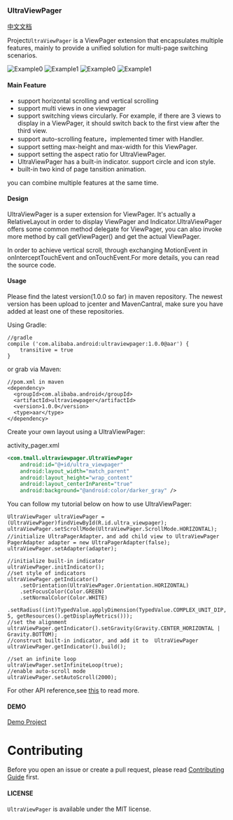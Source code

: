### UltraViewPager

[中文文档](README-ch.md)

Project`UltraViewPager` is a ViewPager extension that encapsulates multiple features, mainly to provide a unified solution for multi-page switching scenarios.

![Example0](pics/pics1.gif)
![Example1](pics/pics2.gif)
![Example0](pics/pics3.gif)
![Example1](pics/pics4.gif)


#### Main Feature

* support horizontal scrolling and vertical scrolling
* support multi views in one viewpager
* support switching views circularly. For example, if there are 3 views to display in a ViewPager, it should switch back to the first view after the third view.
* support auto-scrolling feature，implemented timer with Handler.
* support setting max-height and  max-width for this ViewPager.
* support setting the aspect ratio for UltraViewPager.
* UltraViewPager has a built-in indicator. support circle and icon style.
* built-in two kind of page tansition animation.

you can combine multiple features at the same time.

#### Design
UltraViewPager is a super extension for ViewPager.
It's actually a RelativeLayout in order to display ViewPager and Indicator.UltraViewPager offers some common method delegate for ViewPager, you can also invoke more method by call getViewPager() and get the actual ViewPager.

In order to achieve vertical scroll, through exchanging MotionEvent in onInterceptTouchEvent and onTouchEvent.For more details, you can read the source code.

#### Usage

Please find the latest version(1.0.0 so far) in maven repository. The newest version has been upload to jcenter and MavenCantral, make sure you have added at least one of these repositories.

Using Gradle:

```
//gradle
compile ('com.alibaba.android:ultraviewpager:1.0.0@aar') {
	transitive = true
}
```
or grab via Maven:

```
//pom.xml in maven
<dependency>
  <groupId>com.alibaba.android</groupId>
  <artifactId>ultraviewpager</artifactId>
  <version>1.0.0</version>
  <type>aar</type>
</dependency>

```

Create your own layout using a UltraViewPager:

activity_pager.xml

```xml
<com.tmall.ultraviewpager.UltraViewPager
    android:id="@+id/ultra_viewpager"
    android:layout_width="match_parent"
    android:layout_height="wrap_content"
    android:layout_centerInParent="true"
    android:background="@android:color/darker_gray" />

```

You can follow my tutorial below on how to use UltraViewPager:

```
UltraViewPager ultraViewPager = (UltraViewPager)findViewById(R.id.ultra_viewpager);
ultraViewPager.setScrollMode(UltraViewPager.ScrollMode.HORIZONTAL);
//initialize UltraPagerAdapter，and add child view to UltraViewPager
PagerAdapter adapter = new UltraPagerAdapter(false);
ultraViewPager.setAdapter(adapter);

//initialize built-in indicator
ultraViewPager.initIndicator();
//set style of indicators
ultraViewPager.getIndicator()
    .setOrientation(UltraViewPager.Orientation.HORIZONTAL)
    .setFocusColor(Color.GREEN)
    .setNormalColor(Color.WHITE)
    .setRadius((int)TypedValue.applyDimension(TypedValue.COMPLEX_UNIT_DIP, 5, getResources().getDisplayMetrics()));
//set the alignment
ultraViewPager.getIndicator().setGravity(Gravity.CENTER_HORIZONTAL | Gravity.BOTTOM);
//construct built-in indicator, and add it to  UltraViewPager
ultraViewPager.getIndicator().build();

//set an infinite loop
ultraViewPager.setInfiniteLoop(true);
//enable auto-scroll mode
ultraViewPager.setAutoScroll(2000);

```
For other API reference,see [this](ATTRIBUTES.md) to read more.

#### DEMO

[Demo Project](https://github.com/alibaba/UltraViewPager/tree/master/examples)

# Contributing

Before you open an issue or create a pull request, please read [Contributing Guide](CONTRIBUTING.md) first.

#### LICENSE
`UltraViewPager` is available under the MIT license.






